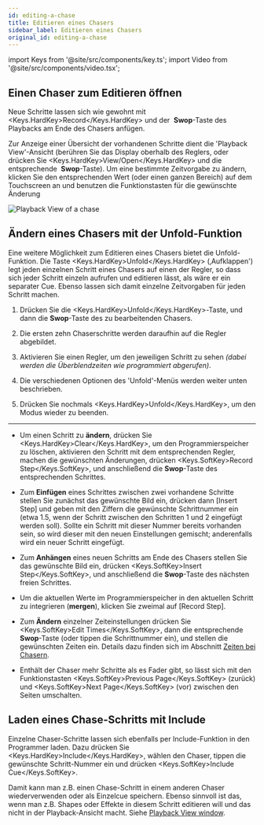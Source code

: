 ```yaml
---
id: editing-a-chase
title: Editieren eines Chasers
sidebar_label: Editieren eines Chasers
original_id: editing-a-chase
---
```


import Keys from '@site/src/components/key.ts';
import Video from '@site/src/components/video.tsx';

Einen Chaser zum Editieren öffnen
---------------------------------

Neue Schritte lassen sich wie gewohnt mit <Keys.HardKey>Record</Keys.HardKey> und der
&nbsp;<strong>Swop</strong>-Taste des Playbacks am Ende des Chasers anfügen.

Zur Anzeige einer Übersicht der vorhandenen Schritte dient die 'Playback
View'-Ansicht (berühren Sie das Display oberhalb des Reglers, oder
drücken Sie <Keys.HardKey>View/Open</Keys.HardKey> und die entsprechende
&nbsp;<strong>Swop</strong>-Taste). Um eine bestimmte Zeitvorgabe zu ändern, klicken Sie
den entsprechenden Wert (oder einen ganzen Bereich) auf dem Touchscreen
an und benutzen die Funktionstasten für die gewünschte Änderung

![Playback View of a chase](/docs/images/Playback-View-for-chase.png)

Ändern eines Chasers mit der Unfold-Funktion
--------------------------------------------

Eine weitere Möglichkeit zum Editieren eines Chasers bietet die
Unfold-Funktion. Die Taste <Keys.HardKey>Unfold</Keys.HardKey> (‚Aufklappen') legt jeden
einzelnen Schritt eines Chasers auf einen der Regler, so dass sich jeder
Schritt einzeln aufrufen und editieren lässt, als wäre er ein separater
Cue. Ebenso lassen sich damit einzelne Zeitvorgaben für jeden Schritt
machen.

1. Drücken Sie die <Keys.HardKey>Unfold</Keys.HardKey>-Taste, und dann die <strong>Swop</strong>-Taste des zu
bearbeitenden Chasers.

2. Die ersten zehn Chaserschritte werden daraufhin auf die Regler
abgebildet.

3. Aktivieren Sie einen Regler, um den jeweiligen Schritt zu sehen
*(dabei werden die Überblendzeiten wie programmiert abgerufen)*.

4. Die verschiedenen Optionen des 'Unfold'-Menüs werden weiter unten
beschrieben.

5. Drücken Sie nochmals <Keys.HardKey>Unfold</Keys.HardKey>, um den Modus wieder zu beenden.

---

-   Um einen Schritt zu <strong>ändern</strong>, drücken Sie <Keys.HardKey>Clear</Keys.HardKey>, um den
    Programmierspeicher zu löschen, aktivieren den Schritt mit dem
    entsprechenden Regler, machen die gewünschten Änderungen, drücken
    <Keys.SoftKey>Record Step</Keys.SoftKey>, und anschließend die <strong>Swop</strong>-Taste des
    entsprechenden Schrittes.

-   Zum <strong>Einfügen</strong> eines Schrittes zwischen zwei vorhandene Schritte
    stellen Sie zunächst das gewünschte Bild ein, drücken dann \[Insert
    Step\] und geben mit den Ziffern die gewünschte Schrittnummer ein
    (etwa 1.5, wenn der Schritt zwischen den Schritten 1 und 2 eingefügt
    werden soll). Sollte ein Schritt mit dieser Nummer bereits vorhanden
    sein, so wird dieser mit den neuen Einstellungen gemischt;
    anderenfalls wird ein neuer Schritt eingefügt.

-   Zum <strong>Anhängen</strong> eines neuen Schritts am Ende des Chasers stellen Sie
    das gewünschte Bild ein, drücken <Keys.SoftKey>Insert Step</Keys.SoftKey>, und anschließend
    die <strong>Swop</strong>-Taste des nächsten freien Schrittes.

-   Um die aktuellen Werte im Programmierspeicher in den aktuellen
    Schritt zu integrieren (<strong>mergen</strong>), klicken Sie zweimal auf \[Record
    Step\].

-   Zum <strong>Ändern</strong> einzelner Zeiteinstellungen drücken Sie <Keys.SoftKey>Edit Times</Keys.SoftKey>,
    dann die entsprechende <strong>Swop</strong>-Taste (oder tippen die Schrittnummer
    ein), und stellen die gewünschten Zeiten ein. Details dazu finden
    sich im Abschnitt [Zeiten bei Chasern](chase-timing.md).

-   Enthält der Chaser mehr Schritte als es Fader gibt, so lässt sich
    mit den Funktionstasten <Keys.SoftKey>Previous Page</Keys.SoftKey> (zurück) und <Keys.SoftKey>Next Page</Keys.SoftKey>
    (vor) zwischen den Seiten umschalten.

Laden eines Chase-Schritts mit Include
--------------------------------------

Einzelne Chaser-Schritte lassen sich ebenfalls per Include-Funktion in
den Programmer laden. Dazu drücken Sie <Keys.HardKey>Include</Keys.HardKey>, wählen den Chaser,
tippen die gewünschte Schritt-Nummer ein und drücken <Keys.SoftKey>Include Cue</Keys.SoftKey>.

Damit kann man z.B. einen Chase-Schritt in einem anderen Chaser
wiederverwenden oder als Einzelcue speichern. Ebenso sinnvoll ist das,
wenn man z.B. Shapes oder Effekte in diesem Schritt editieren will und
das nicht in der Playback-Ansicht macht. Siehe 
[Playback View window](#einen-chaser-zum-editieren-öffnen).